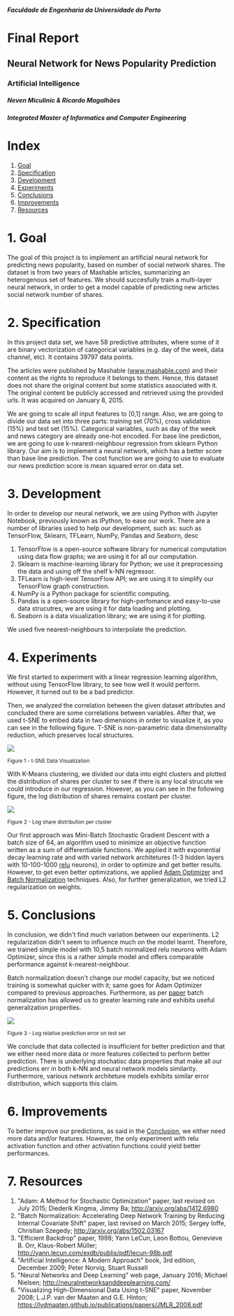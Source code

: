 ##### Faculdade de Engenharia da Universidade do Porto

# Final Report
## Neural Network for News Popularity Prediction
### Artificial Intelligence

##### Neven Miculinic & Ricardo Magalhães
##### Integrated Master of Informatics and Computer Engineering

<div style="page-break-after: always;"></div>

# Index
1. [Goal](#goal)
2. [Specification](#spec)
3. [Development](#dev)
4. [Experiments](#exp)
5. [Conclusions](#con)
6. [Improvements](#imp)
7. [Resources](#res)

<div style="page-break-after: always;"></div>

# 1. Goal <a name="goal"></a>

The goal of this project is to implement an artificial neural network for predicting news popularity, based on number of social network shares. The dataset is from two years of Mashable articles, summarizing an heterogenous set of features. We should succesfully train a multi-layer neural network, in order to get a model capable of predicting new articles social network number of shares. 

<div style="page-break-after: always;"></div>

# 2. Specification <a name="spec"></a>

In this project data set, we have 58 predictive attributes, where some of it are binary vectorization of categorical variables (e.g. day of the week, data channel, etc). It contains 39797 data points. 

The articles were published by Mashable (www.mashable.com) and their content as the rights to reproduce it belongs to them. Hence, this dataset does not share the original content but some statistics associated with it. The original content be publicly accessed and retrieved using the provided urls. It was acquired on January 8, 2015. 

We are going to scale all input features to [0,1] range. Also, we are going to divide our data set into three parts: training set (70%), cross validation (15%) and test set (15%). Categorical variables, such as day of the week and news category are already one-hot encoded.
For base line prediction, we are going to use k-nearest-neighbour regression from sklearn Python library. Our aim is to implement a neural network, which has a better score than base line prediction. The cost function we are going to use to evaluate our news prediction score is mean squared error on data set.

<div style="page-break-after: always;"></div>

# 3. Development <a name="dev"></a>

In order to develop our neural network, we are using Python with Jupyter Notebook, previously known as IPython, to ease our work. There are a number of libraries used to help our development, such as:
such as TensorFlow, Sklearn, TFLearn, NumPy, Pandas and Seaborn, desc

1. TensorFlow is a open-source software library for numerical computation using data flow graphs; we are using it for all our computation.
2. Sklearn is machine-learning library for Python; we use it preprocessing the data and using off the shelf k-NN regressor.
3. TFLearn is high-level TensorFlow API; we are using it to simplify our TensorFlow graph construction.
4. NumPy is a Python package for scientific computing.
5. Pandas is a open-source library for high-perfomance and easy-to-use data strucutres; we are using it for data loading and plotting.
6. Seaborn is a data visualization library; we are using it for plotting.

We used five nearest-neighbours to interpolate the prediction. 


<div style="page-break-after: always;"></div>

# 4. Experiments <a name="exp"></a>

We first started to experiment with a linear regression learning algorithm, without using TensorFlow library, to see how well it would perform. However, it turned out to be a bad predictor.

Then, we analyzed the correlation between the given dataset attributes and concluded there are some correlations between variables. After that, we used t-SNE to embed data in two dimensions in order to visualize it, as you can see in the following figure. T-SNE is non-parametric data dimensionality reduction, which preserves local structures.

<img style="text-align:center;" src="figure1.png">

<sup>Figure 1 - t-SNE Data Visualization</sup>

With K-Means clustering, we divided our data into eight clusters and plotted the distribution of shares per cluster to see if there is any local strucute we could introduce in our regression. However, as you can see in the following figure, the log distribution of shares remains costant per cluster.

<img style="text-align:center;" src="figure2.png">

<sup>Figure 2 - Log share distribution per cluster</sup>

Our first approach was Mini-Batch Stochastic Gradient Descent with a batch size of 64, an algorithm used to minimize an objective function written as a sum of differentiable functions. We applied it with exponential decay learning rate and with varied network architetures (1-3 hidden layers with 10-100-1000 [relu](#res3) neurons), in order to optimize and get better results. However, to get even better optimizations, we applied [Adam Optimizer](#res1) and [Batch Normalization](#res2) techniques. Also, for further generalization, we tried L2 regularization on weights. 

<div style="page-break-after: always;"></div>

# 5. Conclusions <a name="con"></a>

In conclusion, we didn't find much variation between our experiments. L2 regularization didn't seem to influence much on the model learnt. Therefore, we trained simple model with 10,5 batch normalized relu neurons with Adam Optimizer, since this is a rather simple model and offers comparable performance against k-nearest-neighbour.

Batch normalization doesn't change our model capacity, but we noticed training is somewhat quicker with it; same goes for Adam Optimizer compared to previous approaches. Furthermore, as per [paper](#res2) batch normalization has allowed us to greater learning rate and exhibits useful generalization properties.

<img style="text-align:center;" src="figure3.png">

<sup>Figure 3 - Log relative prediction error on test set</sup>

We conclude that data collected is insufficient for better prediction and that we either need more data or more features collected to perform better prediction. There is underlying stochatisc data properties that make all our predictions err in both k-NN and neural network models similarity. Furthermore, various network architeture models exhibits similar error distribution, which supports this claim. 

<div style="page-break-after: always;"></div>

# 6. Improvements <a name="imp"></a>

To better improve our predictions, as said in the [Conclusion](#con), we either need more data and/or features. However, the only experiment with relu activation function and other activation functions could yield better performances.

<div style="page-break-after: always;"></div>

# 7. Resources <a name="res"></a>

1. "Adam: A Method for Stochastic Optimization" paper, last revised on July 2015; Diederik Kingma, Jimmy Ba; http://arxiv.org/abs/1412.6980 <a name="res1"></a>
2. "Batch Normalization: Accelerating Deep Network Training by Reducing Internal Covariate Shift" paper, last revised on March 2015; Sergey Ioffe, Christian Szegedy; http://arxiv.org/abs/1502.03167 <a name="res2"></a>
3. "Efficient Backdrop" paper, 1998; Yann LeCun, Leon Bottou, Genevieve B. Orr, Klaus-Robert Müller; http://yann.lecun.com/exdb/publis/pdf/lecun-98b.pdf <a name="res3"></a>
4. "Artificial Intelligence: A Modern Approach" book, 3rd edition, December 2009; Peter Norvig, Stuart Russell
5. "Neural Networks and Deep Learning" web page, January 2016; Michael Nielsen; http://neuralnetworksanddeeplearning.com/
6. "Visualizing High-Dimensional Data Using t-SNE" paper, November 2008; L.J.P. van der Maaten and G.E. Hinton; https://lvdmaaten.github.io/publications/papers/JMLR_2008.pdf